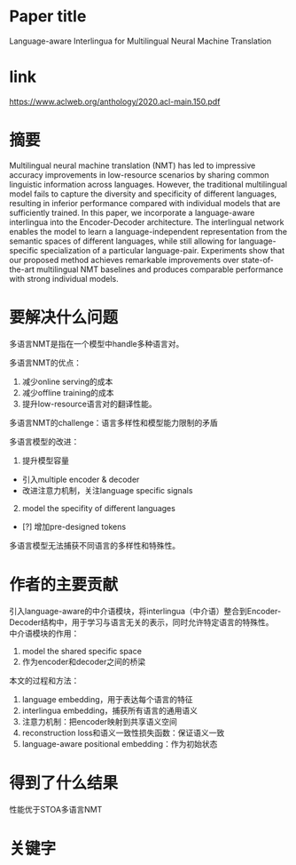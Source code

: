 # Paper title

Language-aware Interlingua for Multilingual Neural Machine Translation

# link

https://www.aclweb.org/anthology/2020.acl-main.150.pdf

# 摘要

Multilingual neural machine translation (NMT) has led to impressive accuracy improvements in low-resource scenarios by sharing common linguistic information across languages. However, the traditional multilingual model fails to capture the diversity and specificity of different languages, resulting in inferior performance compared with individual models that are sufficiently trained. In this paper, we incorporate a language-aware interlingua into the Encoder-Decoder architecture. The interlingual network enables the model to learn a language-independent representation from the semantic spaces of different languages, while still allowing for language-specific specialization of a particular language-pair. Experiments show that our proposed method achieves remarkable improvements over state-of-the-art multilingual NMT baselines and produces comparable performance with strong individual models.

# 要解决什么问题

多语言NMT是指在一个模型中handle多种语言对。  

多语言NMT的优点：  
1. 减少online serving的成本  
2. 减少offline training的成本  
3. 提升low-resource语言对的翻译性能。  

多语言NMT的challenge：语言多样性和模型能力限制的矛盾    

多语言模型的改进：  
1. 提升模型容量  
- 引入multiple encoder & decoder  
- 改进注意力机制，关注language specific signals  
2. model the specifity of different languages  
- [?] 增加pre-designed tokens  

多语言模型无法捕获不同语言的多样性和特殊性。

# 作者的主要贡献

引入language-aware的中介语模块，将interlingua（中介语）整合到Encoder-Decoder结构中，用于学习与语言无关的表示，同时允许特定语言的特殊性。  
中介语模块的作用：  
1. model the shared specific space  
2. 作为encoder和decoder之间的桥梁  

本文的过程和方法：  
1. language embedding，用于表达每个语言的特征  
2. interlingua embedding，捕获所有语言的通用语义   
3. 注意力机制：把encoder映射到共享语义空间  
4. reconstruction loss和语义一致性损失函数：保证语义一致  
5. language-aware positional embedding：作为初始状态  


# 得到了什么结果

性能优于STOA多语言NMT

# 关键字	
